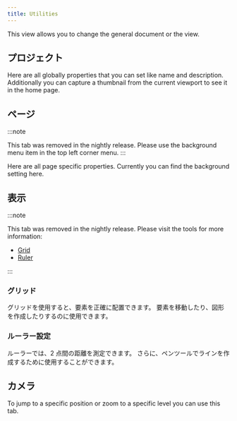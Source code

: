 ```yaml
---
title: Utilities
---
```


This view allows you to change the general document or the view.

## プロジェクト

Here are all globally properties that you can set like name and description.
Additionally you can capture a thumbnail from the current viewport to see it in the home page.

## ページ

:::note

This tab was removed in the nightly release.
Please use the background menu item in the top left corner menu.
:::

Here are all page specific properties. Currently you can find the background setting here.

## 表示

:::note

This tab was removed in the nightly release.
Please visit the tools for more information:

- [Grid](/docs/v2/tools/grid)
- [Ruler](/docs/v2/tools/ruler)

:::

### グリッド

グリッドを使用すると、要素を正確に配置できます。 要素を移動したり、図形を作成したりするのに使用できます。

### ルーラー設定

ルーラーでは、2 点間の距離を測定できます。 さらに、ペンツールでラインを作成するために使用することができます。

## カメラ

To jump to a specific position or zoom to a specific level you can use this tab.
